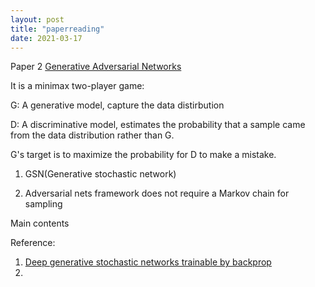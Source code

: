```yaml
---
layout: post
title: "paperreading"
date: 2021-03-17
---
```


Paper 2
[Generative Adversarial Networks](https://arxiv.org/abs/1406.2661)

It is a minimax two-player game:

G: A generative model, capture the data distirbution

D: A discriminative model, estimates the probability that a sample came from the data distribution rather than G.

G's target is to maximize the probability for D to make a mistake. 

1. GSN(Generative stochastic network)

2. Adversarial nets framework does not require a Markov chain for sampling

Main contents

Reference:
1. [Deep generative stochastic networks trainable by backprop](https://arxiv.org/abs/1306.1091)
2. 